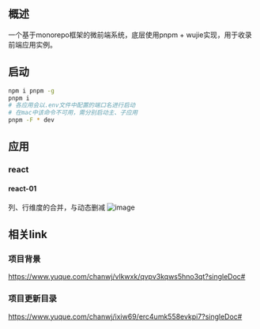 ## 概述
一个基于monorepo框架的微前端系统，底层使用pnpm + wujie实现，用于收录前端应用实例。

## 启动
```bash
npm i pnpm -g
pnpm i
# 各应用会以.env文件中配置的端口名进行启动
# 在mac中该命令不可用，需分别启动主、子应用
pnpm -F * dev
```

## 应用
### react
#### react-01
列、行维度的合并，与动态删减
![image](https://cdn.nlark.com/yuque/0/2023/png/34903562/1700056531099-c6c031eb-9942-48f2-a606-a2fecce19bd6.png)

## 相关link
### 项目背景
https://www.yuque.com/chanwj/vlkwxk/qvpv3kqws5hno3qt?singleDoc#
### 项目更新目录
https://www.yuque.com/chanwj/ixiw69/erc4umk558evkpi7?singleDoc#